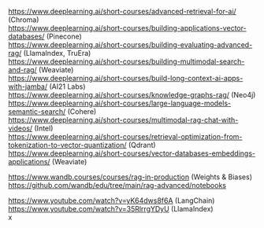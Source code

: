 https://www.deeplearning.ai/short-courses/advanced-retrieval-for-ai/ (Chroma)  
https://www.deeplearning.ai/short-courses/building-applications-vector-databases/ (Pinecone)  
https://www.deeplearning.ai/short-courses/building-evaluating-advanced-rag/ (LlamaIndex, TruEra)  
https://www.deeplearning.ai/short-courses/building-multimodal-search-and-rag/ (Weaviate)  
https://www.deeplearning.ai/short-courses/build-long-context-ai-apps-with-jamba/ (AI21 Labs)  
https://www.deeplearning.ai/short-courses/knowledge-graphs-rag/ (Neo4j)  
https://www.deeplearning.ai/short-courses/large-language-models-semantic-search/ (Cohere)  
https://www.deeplearning.ai/short-courses/multimodal-rag-chat-with-videos/ (Intel)  
https://www.deeplearning.ai/short-courses/retrieval-optimization-from-tokenization-to-vector-quantization/ (Qdrant)  
https://www.deeplearning.ai/short-courses/vector-databases-embeddings-applications/ (Weaviate)  

https://www.wandb.courses/courses/rag-in-production (Weights & Biases)  
https://github.com/wandb/edu/tree/main/rag-advanced/notebooks  

https://www.youtube.com/watch?v=yK64dws8f6A (LangChain)  
https://www.youtube.com/watch?v=35RlrrgYDyU (LlamaIndex)  
x
